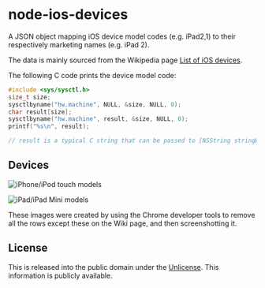 node-ios-devices
================

A JSON object mapping iOS device model codes (e.g. iPad2,1) to their respectively marketing names (e.g. iPad 2).

The data is mainly sourced from the Wikipedia page [List of iOS devices](https://en.wikipedia.org/wiki/List_of_iOS_devices).

The following C code prints the device model code:
```c
#include <sys/sysctl.h>
size_t size;
sysctlbyname("hw.machine", NULL, &size, NULL, 0);
char result[size];
sysctlbyname("hw.machine", result, &size, NULL, 0);
printf("%s\n", result);

// result is a typical C string that can be passed to [NSString stringWithUTF8String:result];
```

## Devices
![iPhone/iPod touch models](https://cloud.githubusercontent.com/assets/291371/3639182/e89de91a-1070-11e4-862e-fa46161e3db7.png)

![iPad/iPad Mini models](https://cloud.githubusercontent.com/assets/291371/3639183/ec126d50-1070-11e4-876f-e3cd692756ac.png)

These images were created by using the Chrome developer tools to remove all the rows except these on the Wiki page, and then screenshotting it.

## License
This is released into the public domain under the [Unlicense](http://unlicense.org/). This information is publicly available.
